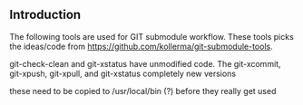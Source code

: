 Introduction
------------
The following tools are used for GIT submodule workflow. 
These tools picks the ideas/code from
https://github.com/kollerma/git-submodule-tools.

git-check-clean and git-xstatus have unmodified code. The git-xcommit, git-xpush, git-xpull, and git-xstatus completely new versions


these need to be copied to /usr/local/bin (?) before they really get used
